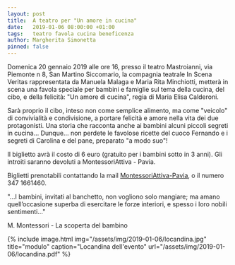 ```yaml
---
layout: post
title:  A teatro per "Un amore in cucina"
date:   2019-01-06 08:00:00 +01:00
tags:   teatro favola cucina beneficenza
author: Margherita Simonetta
pinned: false
---
```


Domenica 20 gennaio 2019 alle ore 16, presso il teatro Mastroianni, via Piemonte n 8, San Martino Siccomario, la compagnia teatrale In Scena Veritas rappresentata da Manuela Malaga e Maria Rita Minchiotti, metterà in scena una favola speciale per bambini e famiglie sul tema della cucina, del cibo, e della felicità: "Un amore di cucina", regia di Maria Elisa Calderoni.

Sarà proprio il cibo, inteso non come semplice alimento, ma come "veicolo" di convivialità e condivisione, a portare felicità e amore  nella vita dei due protagonisti.
Una storia che racconta anche ai bambini alcuni piccoli segreti in cucina... Dunque... non perdete le favolose ricette del cuoco Fernando e i segreti di Carolina e del pane, preparato "a modo suo"!

Il biglietto avrà il costo di 6 euro (gratuito per i bambini sotto in 3 anni).
Gli introiti saranno devoluti a MontessoriAttiva - Pavia.

Biglietti prenotabili contattando la mail [MontessoriAttiva-Pavia](mailto:insiemepermontessoriattiva@gmail.com), o il numero 347 1661460.
   


"...I bambini, invitati al banchetto, non vogliono solo mangiare; ma amano quell’occasione superba di esercitare le forze interiori, e spesso i loro nobili sentimenti..."

M. Montessori - La scoperta del bambino

{% include image.html img="/assets/img/2019-01-06/locandina.jpg" title="modulo" caption="Locandina dell'evento" url="/assets/img/2019-01-06/locandina.pdf" %}
